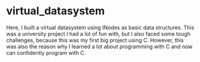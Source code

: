# virtual_datasystem
Here, I built a virtual datasystem using INodes as basic data structures. This was a university project I had a lot of fun with, but I also faced some tough challenges, because this was my first big project using C. However, this was also the reason why I learned a lot about programming with C and now can confidently program with C.
